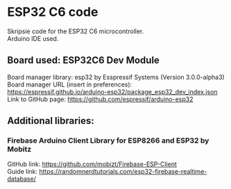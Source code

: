 # ESP32 C6 code
Skripsie code for the ESP32 C6 microcontroller.  
Arduino IDE used.

## Board used: ESP32C6 Dev Module
Board manager library: esp32 by Esspressif Systems (Version 3.0.0-alpha3)  
Board manager URL (insert in preferences): https://espressif.github.io/arduino-esp32/package_esp32_dev_index.json  
Link to GitHub page: https://github.com/espressif/arduino-esp32

## Additional libraries:  
### Firebase Arduino Client Library for ESP8266 and ESP32 by Mobitz 
GitHub link: https://github.com/mobizt/Firebase-ESP-Client  
Guide link: https://randomnerdtutorials.com/esp32-firebase-realtime-database/
